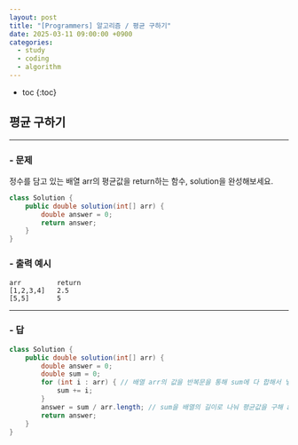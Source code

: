 ```yaml
---
layout: post
title: "[Programmers] 알고리즘 / 평균 구하기"
date: 2025-03-11 09:00:00 +0900
categories: 
  - study
  - coding
  - algorithm
---
```


* toc
{:toc}

## 평균 구하기

---

### - 문제

정수를 담고 있는 배열 arr의 평균값을 return하는 함수, solution을 완성해보세요.

```java
class Solution {
    public double solution(int[] arr) {
        double answer = 0;
        return answer;
    }
}
```

### - 출력 예시

```
arr	        return
[1,2,3,4]	2.5
[5,5]	    5
```

<!-- >  -->

---

### - 답

```java
class Solution {
    public double solution(int[] arr) {
        double answer = 0;
        double sum = 0;
        for (int i : arr) { // 배열 arr의 값을 반복문을 통해 sum에 다 합해서 넣어줌
            sum += i;
        }
        answer = sum / arr.length; // sum을 배열의 길이로 나눠 평균값을 구해 answer에 넣음
        return answer;
    }
}
```

<!--  -->
